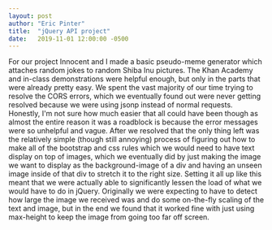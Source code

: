 ```yaml
---
layout: post
author: "Eric Pinter"
title:  "jQuery API project"
date:   2019-11-01 12:00:00 -0500
---
```


For our project Innocent and I made a basic pseudo-meme generator which attaches random jokes to random Shiba Inu pictures. The Khan Academy and in-class demonstrations were helpful enough, but only in the parts that were already pretty easy. We spent the vast majority of our time trying to resolve the CORS errors, which we eventually found out were never getting resolved because we were using jsonp instead of normal requests. Honestly, I'm not sure how much easier that all could have been though as almost the entire reason it was a roadblock is because the error messages were so unhelpful and vague. After we resolved that the only thing left was the relatively simple (though still annoying) process of figuring out how to make all of the bootstrap and css rules which we would need to have text display on top of images, which we eventually did by just making the image we want to display as the background-image of a div and having an unseen image inside of that div to stretch it to the right size. Setting it all up like this meant that we were actually able to significantly lessen the load of what we would have to do in jQuery. Originally we were expecting to have to detect how large the image we received was and do some on-the-fly scaling of the text and image, but in the end we found that it worked fine with just using max-height to keep the image from going too far off screen.
